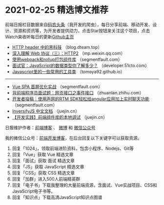 # 2021-02-25 精选博文推荐

前端日报栏目数据来自[码农头条](https://toutiao.qdkfweb.cn/)（我开发的爬虫），每日分享前端、移动开发、设计、资源和资讯等，为开发者提供动力，点击Star按钮来关注这个项目，点击Watch来收听每日的更新[Github主页](https://github.com/kujian/frontendDaily)
* [HTTP header 中的黑科技](https://blog.dteam.top/posts/2021-02/http-header-technology.html) （blog.dteam.top）
* [深入理解 Web 协议（三）：HTTP2](https://mp.weixin.qq.com/s/aXZ9OFZUsg-Ax4K5Hocj8Q) （mp.weixin.qq.com）
* [使用webpack和rollup打包组件库](https://segmentfault.com/a/1190000039276597) （segmentfault.com）
* [面试官：JavaScript的数据类型你了解多少？](https://developer.51cto.com/art/202102/647079.htm) （developer.51cto.com）
* [Javascript里的一些常用的工具类](https://tomoya92.github.io/2021/02/24/javascript-utils/) （tomoya92.github.io）

***
* [Vue SPA 首屏优化实战](https://segmentfault.com/a/1190000039275259) （segmentfault.com）
* [背前端程序员面试题：网页接口之事件接口](https://zhuanlan.zhihu.com/p/352666478) （zhuanlan.zhihu.com）
* [开发者投稿｜使用声网的RTM SDK轻松给angular应用加上实时聊天功能](https://segmentfault.com/a/1190000039274664) （segmentfault.com）
* [InversifyJS 中文文档](https://juejin.cn/post/6932771619966287885) （juejin.cn）
* [【开发实践】前端组件库的本地调试](https://juejin.cn/post/6932755152818569230) （juejin.cn）

日报维护作者：[前端博客](https://qdkfweb.cn/) 、 [微博](http://weibo.com/kujian) 和 [微信公众号](https://open.weixin.qq.com/qr/code?username=caibaojian_com)

我的微信公众号：[前端开发博客](https://open.weixin.qq.com/qr/code?username=caibaojian_com)，在后台回复以下关键字可以获取资源。

1. 回复「1024」，领取前端进阶资料，包含小程序、Nodejs、Git等
2. 回复「Vue」获取 Vue 精选文章
3. 回复「面试」获取 面试 精选文章
4. 回复「JS」获取 JavaScript 精选文章
5. 回复「CSS」获取 CSS 精选文章
6. 回复「加群」进入500人前端精英群
7. 回复「电子书」下载我整理的大量前端资源，含面试、Vue实战项目、CSS和JavaScript电子书等。
8. 回复「知识点」下载高清JavaScript知识点图谱